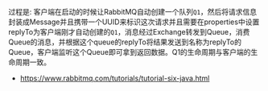 过程是: 客户端在启动的时候让RabbitMQ自动创建一个队列`Q1`，然后将请求信息封装成Message并且携带一个UUID来标识这次请求并且需要在properties中设置replyTo为客户端刚才自动创建的`Q1`，消息经过Exchange转发到Queue，消费Queue的消息，并根据这个queue的replyTo将结果发送到名称为replyTo的Queue，客户端监听这个Queue即可拿到返回数据。Q1的生命周期与客户端的生命周期一致。
- https://www.rabbitmq.com/tutorials/tutorial-six-java.html